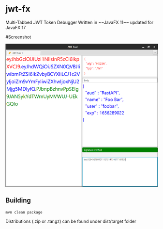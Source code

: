 <h1> jwt-fx </h1>
Multi-Tabbed JWT Token Debugger Written in ~~JavaFX 11~~ updated for JavaFX 17


#Screenshot

![alt text](screenshot.png)


<h2>Building</h2>

```
mvn clean package 
```

Distributions  (.zip or .tar.gz) can be found under dist/target folder
